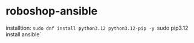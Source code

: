 # roboshop-ansible


installtion: 
`sudo dnf install python3.12 python3.12-pip -y
`sudo pip3.12 install ansible`